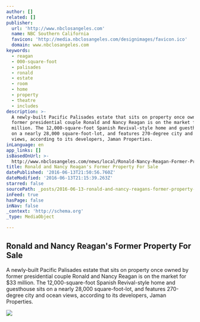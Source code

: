```yaml
---
author: []
related: []
publisher:
  url: 'http://www.nbclosangeles.com'
  name: NBC Southern California
  favicon: 'http://media.nbclosangeles.com/designimages/favicon.ico'
  domain: www.nbclosangeles.com
keywords:
  - reagan
  - 000-square-foot
  - palisades
  - ronald
  - estate
  - room
  - home
  - property
  - theatre
  - includes
description: >-
  A newly-built Pacific Palisades estate that sits on property once owned by
  former presidential couple Ronald and Nancy Reagan is on the market for $33
  million. The 12,000-square-foot Spanish Revival-style home and guesthouse sits
  on a nearly 28,000 square-foot-lot, and features 270-degree city and ocean
  views, according to its developers, Jaman Properties.
inLanguage: en
app_links: []
isBasedOnUrl: >-
  http://www.nbclosangeles.com/news/local/Ronald-Nancy-Reagan-Former-Property-Sale-for-33-Million--371805352.html
title: Ronald and Nancy Reagan's Former Property For Sale
datePublished: '2016-06-13T21:50:56.760Z'
dateModified: '2016-06-13T21:15:39.263Z'
starred: false
sourcePath: _posts/2016-06-13-ronald-and-nancy-reagans-former-property-for-sale.md
inFeed: true
hasPage: false
inNav: false
_context: 'http://schema.org'
_type: MediaObject

---
```

<article style=""><h1>Ronald and Nancy Reagan's Former Property For Sale</h1><p>A newly-built Pacific Palisades estate that sits on property once owned by former presidential couple Ronald and Nancy Reagan is on the market for $33 million. The 12,000-square-foot Spanish Revival-style home and guesthouse sits on a nearly 28,000 square-foot-lot, and features 270-degree city and ocean views, according to its developers, Jaman Properties.</p><img src="http://media.nbclosangeles.com/images/1200*895/Reagan+Estate+1.JPG" /></article>